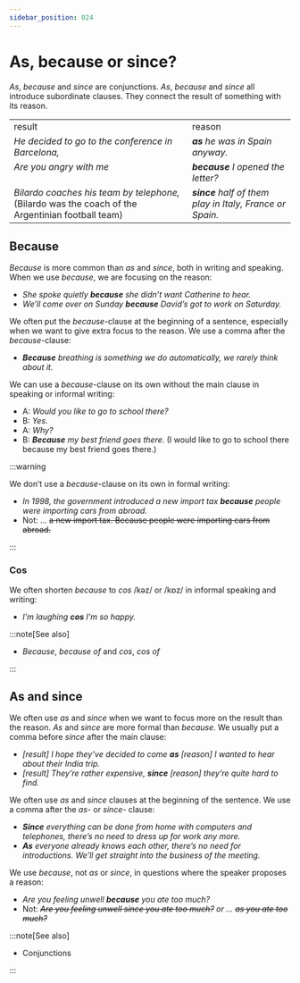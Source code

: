```yaml
---
sidebar_position: 024
---
```


# As, because or since?

*As*, *because* and *since* are conjunctions. *As*, *because* and *since* all introduce subordinate clauses. They connect the result of something with its reason.

<table><tbody><tr valign="top"><td>result</td><td>reason</td></tr><tr valign="top"><td><i>He decided to go to the conference in Barcelona,</i></td><td><b><i>as</i></b><i> he was in Spain anyway.</i></td></tr><tr valign="top"><td><i>Are you angry with me</i></td><td><b><i>because</i></b><i> I opened the letter?</i></td></tr><tr valign="top"><td><i>Bilardo coaches his team by telephone,</i>(Bilardo was the coach of the Argentinian football team)</td><td><b><i>since</i></b><i> half of them play in Italy, France or Spain.</i></td></tr></tbody></table>

## Because

*Because* is more common than *as* and *since*, both in writing and speaking. When we use *because*, we are focusing on the reason:

- *She spoke quietly **because** she didn’t want Catherine to hear.*
- *We’ll come over on Sunday **because** David’s got to work on Saturday.*

We often put the *because*\-clause at the beginning of a sentence, especially when we want to give extra focus to the reason. We use a comma after the *because*\-clause:

- ***Because*** *breathing is something we do automatically, we rarely think about it.*

We can use a *because*\-clause on its own without the main clause in speaking or informal writing:

- A: *Would you like to go to school there?*
- B: *Yes*.
- A: *Why?*
- B: ***Because*** *my best friend goes there*. (I would like to go to school there because my best friend goes there.)

:::warning

We don’t use a *because*\-clause on its own in formal writing:

- *In 1998, the government introduced a new import tax **because** people were importing cars from abroad.*
- Not: … ~~a new import tax. Because people were importing cars from abroad.~~

:::

### Cos

We often shorten *because* to *cos* /kəz/ or /kɒz/ in informal speaking and writing:

- *I’m laughing **cos** I’m so happy.*

:::note[See also]

- *Because*, *because of* and *cos*, *cos of*

:::

## As and since

We often use *as* and *since* when we want to focus more on the result than the reason. *As* and *since* are more formal than *because*. We usually put a comma before *since* after the main clause:

- *\[result\] I hope they’ve decided to come **as** \[reason\] I wanted to hear about their India trip.*
- *\[result\] They’re rather expensive, **since** \[reason\] they’re quite hard to find.*

We often use *as* and *since* clauses at the beginning of the sentence. We use a comma after the *as-* or *since-* clause:

- ***Since*** *everything can be done from home with computers and telephones, there’s no need to dress up for work any more.*
- ***As*** *everyone already knows each other, there’s no need for introductions. We’ll get straight into the business of the meeting.*

We use *because*, not *as* or *since*, in questions where the speaker proposes a reason:

- *Are you feeling unwell **because** you ate too much?*
- Not: *~~Are you feeling unwell since you ate too much?~~ or … ~~as you ate too much?~~*

:::note[See also]

- Conjunctions

:::
